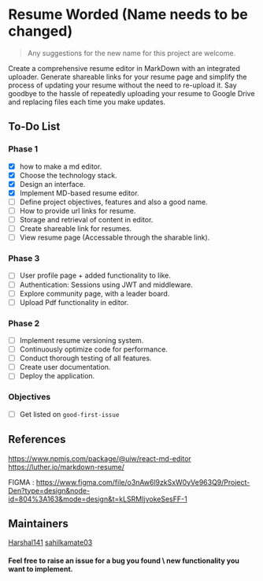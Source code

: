 # Resume Worded (Name needs to be changed)
> Any suggestions for the new name for this project are welcome.

Create a comprehensive resume editor in MarkDown with an integrated uploader. Generate shareable links for your resume page and simplify the process of updating your resume without the need to re-upload it. Say goodbye to the hassle of repeatedly uploading your resume to Google Drive and replacing files each time you make updates.

## To-Do List
### Phase 1
- [x] how to make a md editor.
- [x] Choose the technology stack.
- [x] Design an interface.
- [x] Implement MD-based resume editor.
- [ ] Define project objectives, features and also a good name.
- [ ] How to provide url links for resume.
- [ ] Storage and retrieval of content in editor.
- [ ] Create shareable link for resumes.
- [ ] View resume page (Accessable through the sharable link).

### Phase 3
- [ ] User profile page + added functionality to like. 
- [ ] Authentication: Sessions using JWT and middleware.
- [ ] Explore community page, with a leader board.
- [ ] Upload Pdf functionality in editor.

### Phase 2
- [ ] Implement resume versioning system.
- [ ] Continuously optimize code for performance.
- [ ] Conduct thorough testing of all features.
- [ ] Create user documentation.
- [ ] Deploy the application.

### Objectives
- [ ] Get listed on `good-first-issue`

## References
https://www.npmjs.com/package/@uiw/react-md-editor
https://luther.io/markdown-resume/

FIGMA : https://www.figma.com/file/o3nAw6l9zkSxW0yVe963Q9/Project-Den?type=design&node-id=804%3A163&mode=design&t=kLSRMIjvokeSesFF-1

## Maintainers
[Harshal141](https://github.com/Harshal141)
[sahilkamate03](https://github.com/sahilkamate03)

#### Feel free to raise an issue for a bug you found \ new functionality you want to implement.
